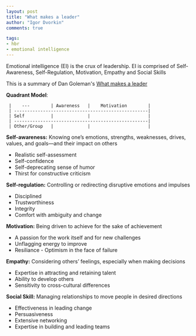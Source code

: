 ```yaml
--- 
layout: post
title: "What makes a leader"
author: "Igor Dvorkin"
comments: true

tags:
- hbr
- emotional intelligence
---
```


Emotional intelligence (EI) is the crux of leadership. EI is comprised of Self-Awareness, Self-Regulation, Motivation, Empathy and Social Skills

This is a summary of Dan Goleman's [What makes a leader](https://hbr.org/2004/01/what-makes-a-leader)

__Quadrant Model__:

     |    ---        | Awareness   |    Motivation        |
     | ---------------------------------------------------|
     | Self          |             |                      |
     | ---------------------------------------------------|
     | Other/Group   |             |					  |

__Self-awareness:__	Knowing one’s emotions, strengths, weaknesses, drives, values, and goals—and their impact on others

* Realistic self-assessment
* Self-confidence
* Self-deprecating sense of humor
* Thirst for constructive criticism

__Self-regulation:__	Controlling or redirecting disruptive emotions and impulses

* Disciplined
* Trustworthiness
* Integrity
* Comfort with ambiguity and change

__Motivation:__	Being driven to achieve for the sake of achievement

* A passion for the work itself and for new challenges
* Unflagging energy to improve
* Resiliance - Optimism in the face of failure

__Empathy:__	Considering others’ feelings, especially when making decisions

* Expertise in attracting and retaining talent
* Ability to develop others
* Sensitivity to cross-cultural differences

__Social Skill:__	Managing relationships to move people in desired directions

* Effectiveness in leading change
* Persuasiveness
* Extensive networking
* Expertise in building and leading teams
